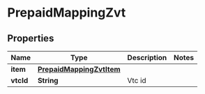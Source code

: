 
# PrepaidMappingZvt

## Properties
Name | Type | Description | Notes
------------ | ------------- | ------------- | -------------
**item** | [**PrepaidMappingZvtItem**](PrepaidMappingZvtItem.md) |  | 
**vtcId** | **String** | Vtc id | 



